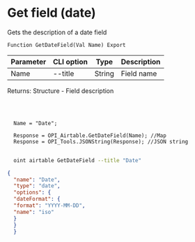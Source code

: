 ﻿---
sidebar_position: 7
---

# Get field (date)
 Gets the description of a date field



`Function GetDateField(Val Name) Export`

  | Parameter | CLI option | Type | Description |
  |-|-|-|-|
  | Name | --title | String | Field name |

  
  Returns:  Structure - Field description

<br/>




```bsl title="Code example"
  
  Name = "Date";
  
  Response = OPI_Airtable.GetDateField(Name); //Map
  Response = OPI_Tools.JSONString(Response); //JSON string
```



```sh title="CLI command example"
    
  oint airtable GetDateField --title "Date"

```

```json title="Result"
{
  "name": "Date",
  "type": "date",
  "options": {
  "dateFormat": {
  "format": "YYYY-MM-DD",
  "name": "iso"
  }
  }
  }
```
